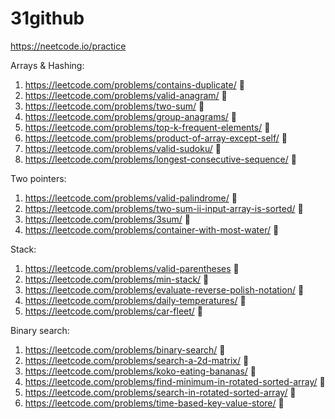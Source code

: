 # 31github

https://neetcode.io/practice

Arrays & Hashing:
1. https://leetcode.com/problems/contains-duplicate/ &#x1F4D7;
2. https://leetcode.com/problems/valid-anagram/ &#x1F4D7;
3. https://leetcode.com/problems/two-sum/ &#x1F4D7;
4. https://leetcode.com/problems/group-anagrams/ &#x1F4D9;
5. https://leetcode.com/problems/top-k-frequent-elements/ &#x1F4D9;
6. https://leetcode.com/problems/product-of-array-except-self/ &#x1F4D9;
7. https://leetcode.com/problems/valid-sudoku/ &#x1F4D9;
8. https://leetcode.com/problems/longest-consecutive-sequence/ &#x1F4D9;

Two pointers:
1. https://leetcode.com/problems/valid-palindrome/ &#x1F4D7;
2. https://leetcode.com/problems/two-sum-ii-input-array-is-sorted/ &#x1F4D9;
3. https://leetcode.com/problems/3sum/ &#x1F4D9;
4. https://leetcode.com/problems/container-with-most-water/ &#x1F4D9;

Stack:
1. https://leetcode.com/problems/valid-parentheses &#x1F4D7;
2. https://leetcode.com/problems/min-stack/ &#x1F4D9;
3. https://leetcode.com/problems/evaluate-reverse-polish-notation/ &#x1F4D9;
4. https://leetcode.com/problems/daily-temperatures/ &#x1F4D9;
5. https://leetcode.com/problems/car-fleet/  &#x1F4D9;

Binary search:
1. https://leetcode.com/problems/binary-search/ &#x1F4D7;
2. https://leetcode.com/problems/search-a-2d-matrix/ &#x1F4D9;
3. https://leetcode.com/problems/koko-eating-bananas/ &#x1F4D9;
4. https://leetcode.com/problems/find-minimum-in-rotated-sorted-array/ &#x1F4D9;
5. https://leetcode.com/problems/search-in-rotated-sorted-array/ &#x1F4D9;
6. https://leetcode.com/problems/time-based-key-value-store/ &#x1F4D9;